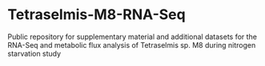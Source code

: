 # Tetraselmis-M8-RNA-Seq
Public repository for supplementary material and additional datasets for the RNA-Seq and metabolic flux analysis of Tetraselmis sp. M8 during nitrogen starvation study
